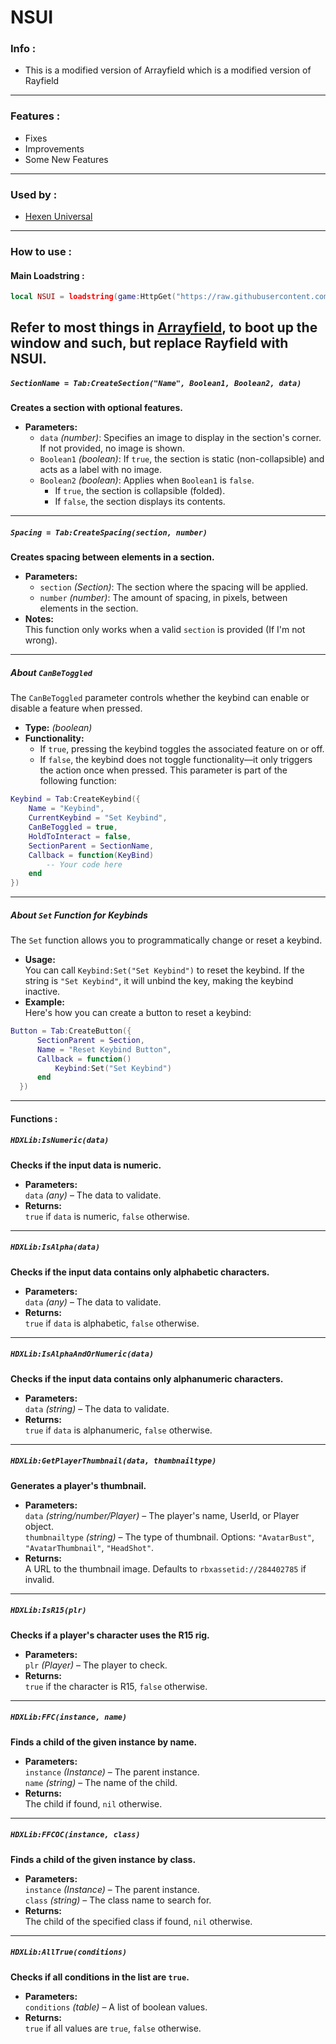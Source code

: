 # NSUI
### Info :
- This is a modified version of Arrayfield which is a modified version of Rayfield
---
### Features : 
- Fixes
- Improvements
- Some New Features
---
### Used by :
- [Hexen Universal](https://github.com/Teremanphius/HexUni.Dev)
---
### How to use : 
#### Main Loadstring : 
```lua
local NSUI = loadstring(game:HttpGet("https://raw.githubusercontent.com/rrAsus/NSUI/main/main.lua"))()
```
Refer to most things in [Arrayfield](https://arraydocumentation.vercel.app/en/windows), to boot up the window and such, but replace Rayfield with NSUI.
---
##### `SectionName = Tab:CreateSection("Name", Boolean1, Boolean2, data)`
**Creates a section with optional features.**
- **Parameters:**
  - `data` *(number)*: Specifies an image to display in the section's corner. If not provided, no image is shown.
  - `Boolean1` *(boolean)*: If `true`, the section is static (non-collapsible) and acts as a label with no image.
  - `Boolean2` *(boolean)*: Applies when `Boolean1` is `false`.  
    - If `true`, the section is collapsible (folded).  
    - If `false`, the section displays its contents.
---
##### `Spacing = Tab:CreateSpacing(section, number)`
**Creates spacing between elements in a section.**
- **Parameters:**
  - `section` *(Section)*: The section where the spacing will be applied.
  - `number` *(number)*: The amount of spacing, in pixels, between elements in the section.
- **Notes:**  
  This function only works when a valid `section` is provided (If I'm not wrong).
---
##### About `CanBeToggled`
The `CanBeToggled` parameter controls whether the keybind can enable or disable a feature when pressed.
- **Type:** *(boolean)*  
- **Functionality:**
  - If `true`, pressing the keybind toggles the associated feature on or off.
  - If `false`, the keybind does not toggle functionality—it only triggers the action once when pressed.
This parameter is part of the following function:
```lua
Keybind = Tab:CreateKeybind({
    Name = "Keybind",
    CurrentKeybind = "Set Keybind",
    CanBeToggled = true,
    HoldToInteract = false,
    SectionParent = SectionName,
    Callback = function(KeyBind)
        -- Your code here
    end
})
```
---
##### About `Set` Function for Keybinds
The `Set` function allows you to programmatically change or reset a keybind.
- **Usage:**  
  You can call `Keybind:Set("Set Keybind")` to reset the keybind. If the string is `"Set Keybind"`, it will unbind the key, making the keybind inactive.
- **Example:**  
  Here's how you can create a button to reset a keybind:
```lua
Button = Tab:CreateButton({
      SectionParent = Section,
      Name = "Reset Keybind Button",
      Callback = function()
          Keybind:Set("Set Keybind")
      end
  })
```
---
#### Functions :

##### `HDXLib:IsNumeric(data)`
**Checks if the input data is numeric.**  
- **Parameters:**  
  `data` *(any)* – The data to validate.  
- **Returns:**  
  `true` if `data` is numeric, `false` otherwise.
---
##### `HDXLib:IsAlpha(data)`
**Checks if the input data contains only alphabetic characters.**  
- **Parameters:**  
  `data` *(any)* – The data to validate.  
- **Returns:**  
  `true` if `data` is alphabetic, `false` otherwise.
---
##### `HDXLib:IsAlphaAndOrNumeric(data)`
**Checks if the input data contains only alphanumeric characters.**  
- **Parameters:**  
  `data` *(string)* – The data to validate.  
- **Returns:**  
  `true` if `data` is alphanumeric, `false` otherwise.
---
##### `HDXLib:GetPlayerThumbnail(data, thumbnailtype)`
**Generates a player's thumbnail.**  
- **Parameters:**  
  `data` *(string/number/Player)* – The player's name, UserId, or Player object.  
  `thumbnailtype` *(string)* – The type of thumbnail. Options: `"AvatarBust"`, `"AvatarThumbnail"`, `"HeadShot"`.  
- **Returns:**  
  A URL to the thumbnail image. Defaults to `rbxassetid://284402785` if invalid.
---
##### `HDXLib:IsR15(plr)`
**Checks if a player's character uses the R15 rig.**  
- **Parameters:**  
  `plr` *(Player)* – The player to check.  
- **Returns:**  
  `true` if the character is R15, `false` otherwise.
---
##### `HDXLib:FFC(instance, name)`
**Finds a child of the given instance by name.**  
- **Parameters:**  
  `instance` *(Instance)* – The parent instance.  
  `name` *(string)* – The name of the child.  
- **Returns:**  
  The child if found, `nil` otherwise.
---
##### `HDXLib:FFCOC(instance, class)`
**Finds a child of the given instance by class.**  
- **Parameters:**  
  `instance` *(Instance)* – The parent instance.  
  `class` *(string)* – The class name to search for.  
- **Returns:**  
  The child of the specified class if found, `nil` otherwise.
---
##### `HDXLib:AllTrue(conditions)`
**Checks if all conditions in the list are `true`.**  
- **Parameters:**  
  `conditions` *(table)* – A list of boolean values.  
- **Returns:**  
  `true` if all values are `true`, `false` otherwise.
